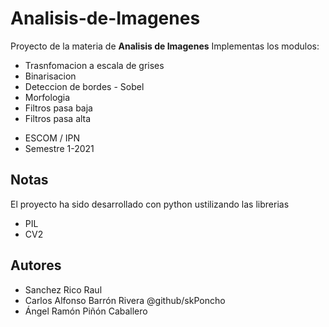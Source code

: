 # Analisis-de-Imagenes

Proyecto de la materia de **Analisis de Imagenes**
Implementas los modulos:
  * Trasnfomacion a escala de grises
  * Binarisacion
  * Deteccion de bordes - Sobel
  * Morfologia
  * Filtros pasa baja
  * Filtros pasa alta

- ESCOM / IPN
- Semestre 1-2021

## Notas
El proyecto ha sido desarrollado con python ustilizando las librerias 
  - PIL
  - CV2

## Autores
  - Sanchez Rico Raul
  - Carlos Alfonso Barrón Rivera @github/skPoncho
  - Ángel Ramón Piñón Caballero
